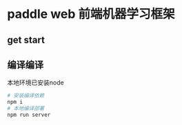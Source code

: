 # paddle web 前端机器学习框架

## get start

## 编译编译

本地环境已安装node

```bash
# 安装编译依赖
npm i
# 本地编译部署
npm run server
```
